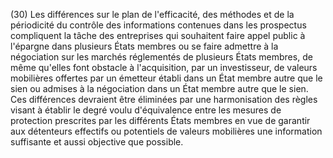 (30) Les différences sur le plan de l'efficacité, des méthodes et de la périodicité du contrôle des informations contenues dans les prospectus compliquent la tâche des entreprises qui souhaitent faire appel public à l'épargne dans plusieurs États membres ou se faire admettre à la négociation sur les marchés réglementés de plusieurs États membres, de même qu'elles font obstacle à l'acquisition, par un investisseur, de valeurs mobilières offertes par un émetteur établi dans un État membre autre que le sien ou admises à la négociation dans un État membre autre que le sien. Ces différences devraient être éliminées par une harmonisation des règles visant à établir le degré voulu d'équivalence entre les mesures de protection prescrites par les différents États membres en vue de garantir aux détenteurs effectifs ou potentiels de valeurs mobilières une information suffisante et aussi objective que possible.